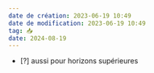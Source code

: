 ```yaml
---
date de création: 2023-06-19 10:49
date de modification: 2023-06-19 10:49
tag: 📥
date: 2024-08-19
---
```

- [?] aussi pour horizons supérieures